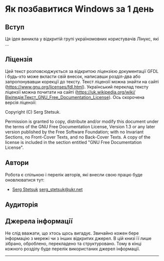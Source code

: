# Як позбавитися Windows за 1 день #

## Вступ ##

Ця ідея виникла у відкритій групі україномовних користувачів Лінукс, які ...

## Ліцензія ##

Цей текст розповсюджується за відкритою ліцензією документації GFDL і будь-хто може вкласти свій внесок, написавши розділ-два або запропонувавши корекції до тексту. Текст ліцензії можна знайти на сайті (https://www.gnu.org/licenses/fdl.html). Український переклад тексту ліцензії можна почитати на сайті (https://uk.wikipedia.org/wiki/Вікіпедія:Текст_GNU_Free_Documentation_License). Ось скорочена версія ліцензії:

Copyright (C)  Serg Stetsuk.

Permission is granted to copy, distribute and/or modify this document under the terms of the GNU Free Documentation License, Version 1.3 or any later version published by the Free Software Foundation; with no Invariant Sections, no Front-Cover Texts, and no Back-Cover Texts. A copy of the license is included in the section entitled "GNU Free Documentation License".

## Автори ##

Робота є спільною і перелік авторів, які внесли свою працю буде оновлюватися тут:

  - [Serg Stetsuk](http://github.com/sergstetsuk) <serg_stetsuk@ukr.net>

## Аудиторія ##

## Джерела інформації ##

Не слід вважати, що хтось щось вигадує. Звичайно кожен бере інформацію з мережі чи з інших відкритих джерел. В цій книзі її лише зібрано, оброблено, перекладено та структуровано. Тому в кінці кожного розділу буде перелік використаних джерел інформації.

******
<div style="page-break-after: always;"></div>

